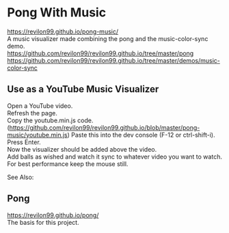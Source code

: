 # Pong With Music
https://revilon99.github.io/pong-music/  
A music visualizer made combining the pong and the music-color-sync demo.  
https://github.com/revilon99/revilon99.github.io/tree/master/pong  
https://github.com/revilon99/revilon99.github.io/tree/master/demos/music-color-sync  

## Use as a YouTube Music Visualizer
Open a YouTube video.  
Refresh the page.  
Copy the youtube.min.js code. (https://github.com/revilon99/revilon99.github.io/blob/master/pong-music/youtube.min.js)
Paste this into the dev console (F-12 or ctrl-shift-i).  
Press Enter.  
Now the visualizer should be added above the video.  
Add balls as wished and watch it sync to whatever video you want to watch.  
For best performance keep the mouse still.  

See Also:
## Pong
https://revilon99.github.io/pong/  
The basis for this project.
